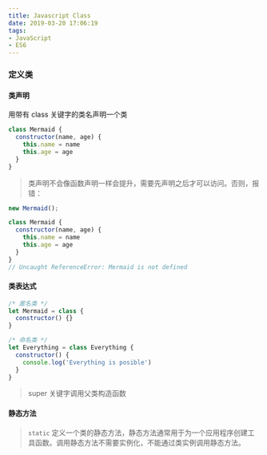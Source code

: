 ```yaml
---
title: Javascript Class
date: 2019-03-20 17:06:19
tags:
- JavaScript
- ES6
---
```

### 定义类
#### 类声明
用带有 class 关键字的类名声明一个类
```javaScript
class Mermaid {
  constructor(name, age) {
    this.name = name
    this.age = age
  }
}
```
> 类声明不会像函数声明一样会提升，需要先声明之后才可以访问。否则，报错：

```javaScript
new Mermaid();

class Mermaid {
  constructor(name, age) {
    this.name = name
    this.age = age
  }
}
// Uncaught ReferenceError: Mermaid is not defined
```
#### 类表达式
```javaScript
/* 匿名类 */
let Mermaid = class {
  constructor() {}
}

/* 命名类 */
let Everything = class Everything {
  constructor() {
    console.log('Everything is posible')
  }
}
```
> super 关键字调用父类构造函数
#### 静态方法
> `static` 定义一个类的静态方法，静态方法通常用于为一个应用程序创建工具函数。调用静态方法不需要实例化，不能通过类实例调用静态方法。
